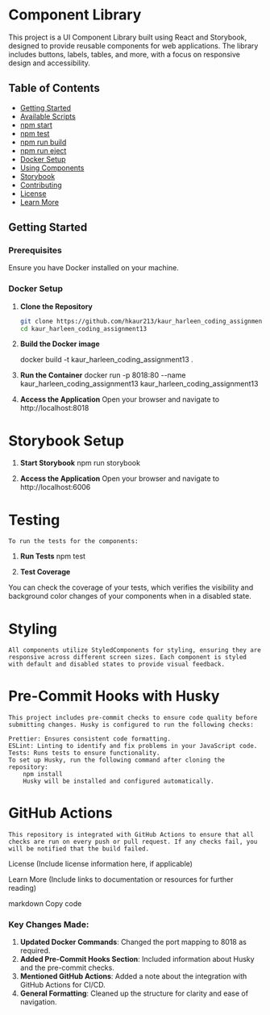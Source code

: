 # Component Library

This project is a UI Component Library built using React and Storybook, designed to provide reusable components for web applications. The library includes buttons, labels, tables, and more, with a focus on responsive design and accessibility.

## Table of Contents

- [Getting Started](#getting-started)
- [Available Scripts](#available-scripts)
- [npm start](#npm-start)
- [npm test](#npm-test)
- [npm run build](#npm-run-build)
- [npm run eject](#npm-run-eject)
- [Docker Setup](#docker-setup)
- [Using Components](#using-components)
- [Storybook](#storybook)
- [Contributing](#contributing)
- [License](#license)
- [Learn More](#learn-more)

## Getting Started

### Prerequisites

Ensure you have Docker installed on your machine.

### Docker Setup

1. **Clone the Repository**

   ```bash
   git clone https://github.com/hkaur213/kaur_harleen_coding_assignment_13
   cd kaur_harleen_coding_assignment13

   ```

2. **Build the Docker image**

   docker build -t kaur_harleen_coding_assignment13 .

3. **Run the Container**
   docker run -p 8018:80 --name kaur_harleen_coding_assignment13 kaur_harleen_coding_assignment13

4. **Access the Application**
   Open your browser and navigate to http://localhost:8018

# Storybook Setup

1. **Start Storybook**
   npm run storybook

2. **Access the Application**
   Open your browser and navigate to http://localhost:6006

# Testing

    To run the tests for the components:

1. **Run Tests**
   npm test

2. **Test Coverage**

You can check the coverage of your tests, which verifies the visibility and background color changes of your components when in a disabled state.

# Styling

    All components utilize StyledComponents for styling, ensuring they are responsive across different screen sizes. Each component is styled with default and disabled states to provide visual feedback.

# Pre-Commit Hooks with Husky

    This project includes pre-commit checks to ensure code quality before submitting changes. Husky is configured to run the following checks:

    Prettier: Ensures consistent code formatting.
    ESLint: Linting to identify and fix problems in your JavaScript code.
    Tests: Runs tests to ensure functionality.
    To set up Husky, run the following command after cloning the repository:
        npm install
        Husky will be installed and configured automatically.

# GitHub Actions

    This repository is integrated with GitHub Actions to ensure that all checks are run on every push or pull request. If any checks fail, you will be notified that the build failed.

License
(Include license information here, if applicable)

Learn More
(Include links to documentation or resources for further reading)

markdown
Copy code

### Key Changes Made:

1. **Updated Docker Commands**: Changed the port mapping to 8018 as required.
2. **Added Pre-Commit Hooks Section**: Included information about Husky and the pre-commit checks.
3. **Mentioned GitHub Actions**: Added a note about the integration with GitHub Actions for CI/CD.
4. **General Formatting**: Cleaned up the structure for clarity and ease of navigation.
